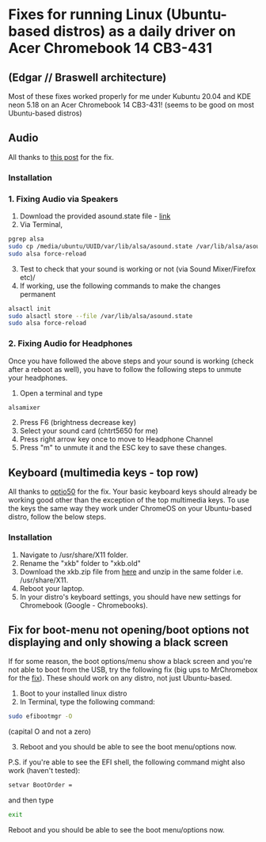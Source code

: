 # Fixes for running Linux (Ubuntu-based distros) as a daily driver on Acer Chromebook 14 CB3-431
## (Edgar // Braswell architecture)
Most of these fixes worked properly for me under Kubuntu 20.04 and KDE neon 5.18 on an Acer Chromebook 14 CB3-431! (seems to be good on most Ubuntu-based distros)

## Audio
All thanks to [this post](https://askubuntu.com/questions/974073/no-audio-on-acer-chromebook-14-under-ubuntu-17-10) for the fix. 

### Installation
### 1. Fixing Audio via Speakers
1. Download the provided asound.state file - [link](https://github.com/rgvxlens/EDGAR-Linux-Audio-Fix/blob/master/asound.state)
2. Via Terminal,
```bash
pgrep alsa
sudo cp /media/ubuntu/UUID/var/lib/alsa/asound.state /var/lib/alsa/asound.state
sudo alsa force-reload
````
3. Test to check that your sound is working or not (via Sound Mixer/Firefox etc)/
4. If working, use the following commands to make the changes permanent
```bash
alsactl init
sudo alsactl store --file /var/lib/alsa/asound.state
sudo alsa force-reload
```
### 2. Fixing Audio for Headphones
Once you have followed the above steps and your sound is working (check after a reboot as well), you have to follow the following steps to unmute your headphones.
1. Open a terminal and type
```bash
alsamixer
```
2. Press F6 (brightness decrease key)
3. Select your sound card (chtrt5650 for me)
4. Press right arrow key once to move to Headphone Channel
5. Press "m" to unmute it and the ESC key to save these changes.


## Keyboard (multimedia keys - top row)
All thanks to [optio50](https://github.com/optio50/ChromeBook-Keyboard-xkb) for the fix. 
Your basic keyboard keys should already be working good other than the exception of the top multimedia keys. To use the keys the same way they work under ChromeOS on your Ubuntu-based distro, follow the below steps.
### Installation
1. Navigate to /usr/share/X11 folder.
2. Rename the "xkb" folder to "xkb.old"
3. Download the xkb.zip file from [here](https://github.com/rgvxlens/EDGAR-Linux-Audio-Fix/blob/master/xkb.zip) and unzip in the same folder i.e. /usr/share/X11.
4. Reboot your laptop.
5. In your distro's keyboard settings, you should have new settings for Chromebook (Google - Chromebooks).

## Fix for boot-menu not opening/boot options not displaying and only showing a black screen
If for some reason, the boot options/menu show a black screen and you're not able to boot from the USB, try the following fix (big ups to MrChromebox for the [fix](https://www.reddit.com/r/coreboot/comments/fwl6wv/black_screen_when_selecting_boot_menu_or_boot/)). These should work on any distro, not just Ubuntu-based.
1. Boot to your installed linux distro 
2. In Terminal, type the following command:
```bash
sudo efibootmgr -O
```
(capital O and not a zero)

3. Reboot and you should be able to see the boot menu/options now.


P.S. if you're able to see the EFI shell, the following command might also work (haven't tested):
```bash
setvar BootOrder =
```
and then type
```bash
exit
```
Reboot and you should be able to see the boot menu/options now.
